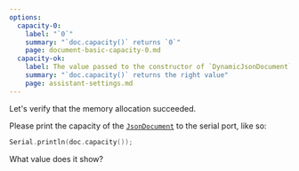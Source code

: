 ```yaml
---
options:
  capacity-0:
    label: "`0`"
    summary: "`doc.capacity()` returns `0`"
    page: document-basic-capacity-0.md
  capacity-ok:
    label: The value passed to the constructor of `DynamicJsonDocument`
    summary: "`doc.capacity()` returns the right value"
    page: assistant-settings.md
---
```


Let's verify that the memory allocation succeeded.

Please print the capacity of the [`JsonDocument`](/v6/api/jsondocument/) to the serial port, like so:

```c++
Serial.println(doc.capacity());
```

What value does it show?